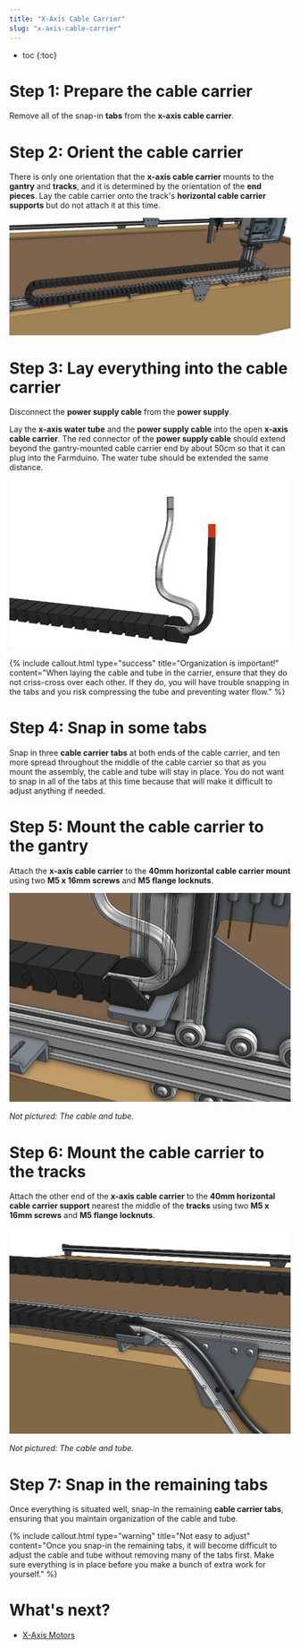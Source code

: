 ```yaml
---
title: "X-Axis Cable Carrier"
slug: "x-axis-cable-carrier"
---
```


* toc
{:toc}


# Step 1: Prepare the cable carrier

Remove all of the snap-in **tabs** from the **x-axis cable carrier**.

# Step 2: Orient the cable carrier

There is only one orientation that the **x-axis cable carrier** mounts to the **gantry** and **tracks**, and it is determined by the orientation of the **end pieces**. Lay the cable carrier onto the track's **horizontal cable carrier supports** but do not attach it at this time.

![Screen Shot 2020-02-17 at 2.38.08 PM.png](_images/Screen_Shot_2020-02-17_at_2.38.08_PM.png)



# Step 3: Lay everything into the cable carrier

Disconnect the **power supply cable** from the **power supply**.

Lay the **x-axis water tube** and the **power supply cable** into the open **x-axis cable carrier**. The red connector of the **power supply cable** should extend beyond the gantry-mounted cable carrier end by about 50cm so that it can plug into the Farmduino. The water tube should be extended the same distance.

![Screen Shot 2020-02-17 at 2.41.21 PM.png](_images/Screen_Shot_2020-02-17_at_2.41.21_PM.png)



{%
include callout.html
type="success"
title="Organization is important!"
content="When laying the cable and tube in the carrier, ensure that they do not criss-cross over each other. If they do, you will have trouble snapping in the tabs and you risk compressing the tube and preventing water flow."
%}



# Step 4: Snap in some tabs

Snap in three **cable carrier tabs** at both ends of the cable carrier, and ten more spread throughout the middle of the cable carrier so that as you mount the assembly, the cable and tube will stay in place. You do not want to snap in all of the tabs at this time because that will make it difficult to adjust anything if needed.

# Step 5: Mount the cable carrier to the gantry

Attach the **x-axis cable carrier** to the **40mm horizontal cable carrier mount** using two **M5 x 16mm screws** and **M5 flange locknuts**.

![Screen Shot 2020-02-17 at 2.44.06 PM.png](_images/Screen_Shot_2020-02-17_at_2.44.06_PM.png)

_Not pictured: The cable and tube._



# Step 6: Mount the cable carrier to the tracks

Attach the other end of the **x-axis cable carrier** to the **40mm horizontal cable carrier support** nearest the middle of the **tracks** using two **M5 x 16mm screws** and **M5 flange locknuts**.

![Screen Shot 2020-02-17 at 2.43.40 PM.png](_images/Screen_Shot_2020-02-17_at_2.43.40_PM.png)

_Not pictured: The cable and tube._



# Step 7: Snap in the remaining tabs

Once everything is situated well, snap-in the remaining **cable carrier tabs**, ensuring that you maintain organization of the cable and tube.

{%
include callout.html
type="warning"
title="Not easy to adjust"
content="Once you snap-in the remaining tabs, it will become difficult to adjust the cable and tube without removing many of the tabs first. Make sure everything is in place before you make a bunch of extra work for yourself."
%}


# What's next?

 * [X-Axis Motors](../cables-and-tubing/x-axis-motors.md)
